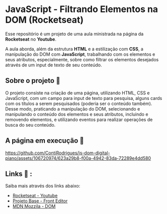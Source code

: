 # JavaScript - Filtrando Elementos na DOM (Rocketseat) 

Esse repositório é um projeto de uma aula ministrada na página da <b>Rocketseat</b> no <b>Youtube</b>.

A aula aborda, além da estrutura <b>HTML</b> e a estilização com <b>CSS</b>, a manipulação do DOM com <b>JavaScript</b>, trabalhando com os elementos e seus atributos, especialmente, sobre como filtrar os elementos desejados através de um input de texto de seu conteúdo.

## Sobre o projeto 🔎

O projeto consiste na criação de uma página, utilizando HTML, CSS e JavaScript, com um campo para input de texto para pesquisa, alguns cards com os títulos a serem pesquisados (poderia ser o conteúdo também). Desse modo, praticando a manipulação do DOM, selecionando e manipulando o conteúdo dos elementos e seus atributos, incluindo e removendo elementos, e utilizando eventos para realizar operações de busca do seu conteúdo.


## A página em execução 👀

https://github.com/ContiRodrigues/js-dom-digital-piano/assets/106720974/623a29b8-f00a-4942-83da-72289e4dd580


## Links 📒 :

<p>Saiba mais através dos links abaixo:</p>   

- [Rocketseat - Youtube](https://www.youtube.com/watch?v=p-hgFD2HJSc)
- [Projeto Base - Front Editor](https://www.fronteditor.dev/gists/730289ec360a5df166a9ad8e41c5447f/view)
- [MDN Mozzila - DOM](https://developer.mozilla.org/en-US/docs/Web/API/Document_Object_Model)
